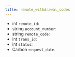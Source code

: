 ```yaml
---
title: remote_withdrawal_codes  
---
```


- int `remote_id`:
- string `account_number`:
- string `remote_code`:
- int `trans_id`:
- int `status`:
- Carbon `request_date`:
